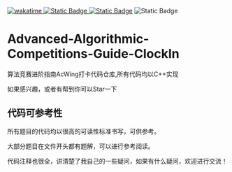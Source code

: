 [![wakatime](https://wakatime.com/badge/user/cd8731d7-2366-4da2-8032-5bb5ad0d3122/project/efdc4dcd-48e0-4f94-9ed9-a184e783d02b.svg)    ![Static Badge](https://img.shields.io/badge/MIT-Licence-green)    ![Static Badge](https://img.shields.io/badge/C%2B%2B-blue)](https://wakatime.com/badge/user/cd8731d7-2366-4da2-8032-5bb5ad0d3122/project/efdc4dcd-48e0-4f94-9ed9-a184e783d02b)    ![Static Badge](https://img.shields.io/badge/Github-qingzhixing-yellow?link=https%3A%2F%2Fgithub.com%2Fqingzhixing)

# Advanced-Algorithmic-Competitions-Guide-ClockIn

算法竞赛进阶指南AcWing打卡代码仓库,所有代码均以C++实现

如果感兴趣，或者有帮到你可以Star一下

## 代码可参考性

所有题目的代码均以很高的可读性标准书写，可供参考。

大部分题目在文件开头都有题解，可以进行参考阅读。

代码注释也很全，讲清楚了我自己的一些疑问，如果有什么疑问，欢迎进行交流！
